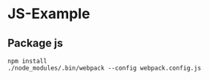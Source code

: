 # JS-Example
## Package js
```shell
npm install
./node_modules/.bin/webpack --config webpack.config.js
```


